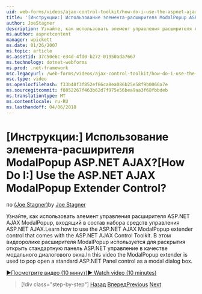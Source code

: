 ```yaml
---
uid: web-forms/videos/ajax-control-toolkit/how-do-i-use-the-aspnet-ajax-modalpopup-extender-control
title: '[Инструкции:] Использование элемента-расширителя ModalPopup ASP.NET AJAX? | Документы Майкрософт'
author: JoeStagner
description: Узнайте, как использовать элемент управления расширителя ASP.NET AJAX ModalPopup, входящий в состав набора средств управления ASP.NET AJAX. В этом видеоролике ModalPopup используется расширений...
ms.author: aspnetcontent
manager: wpickett
ms.date: 01/26/2007
ms.topic: article
ms.assetid: 37c50e6c-e34d-4fd0-b272-01950ada7667
ms.technology: dotnet-webforms
ms.prod: .net-framework
msc.legacyurl: /web-forms/videos/ajax-control-toolkit/how-do-i-use-the-aspnet-ajax-modalpopup-extender-control
msc.type: video
ms.openlocfilehash: f33b48f3f852ef66ca8ea086b25e58f9b0060a7e
ms.sourcegitcommit: f8852267f463b62d7f975e56bea9aa3f68fbbdeb
ms.translationtype: MT
ms.contentlocale: ru-RU
ms.lasthandoff: 04/06/2018
---
```

<a name="how-do-i-use-the-aspnet-ajax-modalpopup-extender-control"></a><span data-ttu-id="9b293-105">[Инструкции:] Использование элемента-расширителя ModalPopup ASP.NET AJAX?</span><span class="sxs-lookup"><span data-stu-id="9b293-105">[How Do I:] Use the ASP.NET AJAX ModalPopup Extender Control?</span></span>
====================
<span data-ttu-id="9b293-106">по [(Joe Stagner)](https://github.com/JoeStagner)</span><span class="sxs-lookup"><span data-stu-id="9b293-106">by [Joe Stagner](https://github.com/JoeStagner)</span></span>

<span data-ttu-id="9b293-107">Узнайте, как использовать элемент управления расширителя ASP.NET AJAX ModalPopup, входящий в состав набора средств управления ASP.NET AJAX.</span><span class="sxs-lookup"><span data-stu-id="9b293-107">Learn how to use the ASP.NET AJAX ModalPopup extender control that comes with the ASP.NET AJAX Control Toolkit.</span></span> <span data-ttu-id="9b293-108">В этом видеоролике расширителя ModalPopup используется для раскрытия открыть стандартную панель ASP.NET управление в качестве модального диалогового окна.</span><span class="sxs-lookup"><span data-stu-id="9b293-108">In this video the ModalPopup extender is used to pop open a standard ASP.NET Panel control as a modal dialog box.</span></span>

[<span data-ttu-id="9b293-109">&#9654;Посмотрите видео (10 минут)</span><span class="sxs-lookup"><span data-stu-id="9b293-109">&#9654; Watch video (10 minutes)</span></span>](https://channel9.msdn.com/Blogs/ASP-NET-Site-Videos/how-do-i-use-the-aspnet-ajax-modalpopup-extender-control)

> [!div class="step-by-step"]
> <span data-ttu-id="9b293-110">[Назад](how-do-i-use-the-aspnet-ajax-popup-control-extender.md)
> [Вперед](how-do-i-use-the-aspnet-ajax-alwaysvisible-control-extender.md)</span><span class="sxs-lookup"><span data-stu-id="9b293-110">[Previous](how-do-i-use-the-aspnet-ajax-popup-control-extender.md)
[Next](how-do-i-use-the-aspnet-ajax-alwaysvisible-control-extender.md)</span></span>
